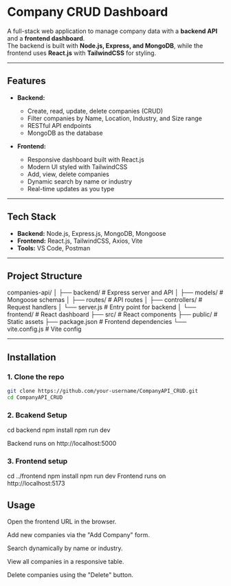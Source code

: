 # Company CRUD Dashboard

A full-stack web application to manage company data with a **backend API** and a **frontend dashboard**.  
The backend is built with **Node.js, Express, and MongoDB**, while the frontend uses **React.js** with **TailwindCSS** for styling.

---

## Features

- **Backend:**
  - Create, read, update, delete companies (CRUD)
  - Filter companies by Name, Location, Industry, and Size range
  - RESTful API endpoints
  - MongoDB as the database

- **Frontend:**
  - Responsive dashboard built with React.js
  - Modern UI styled with TailwindCSS
  - Add, view, delete companies
  - Dynamic search by name or industry
  - Real-time updates as you type

---

## Tech Stack

- **Backend:** Node.js, Express.js, MongoDB, Mongoose  
- **Frontend:** React.js, TailwindCSS, Axios, Vite  
- **Tools:** VS Code, Postman

---

## Project Structure
companies-api/
│
├── backend/ # Express server and API
│ ├── models/ # Mongoose schemas
│ ├── routes/ # API routes
│ ├── controllers/ # Request handlers
│ └── server.js # Entry point for backend
│
└── frontend/ # React dashboard
├── src/ # React components
├── public/ # Static assets
├── package.json # Frontend dependencies
└── vite.config.js # Vite config



---

## Installation

### 1. Clone the repo

```bash
git clone https://github.com/your-username/CompanyAPI_CRUD.git
cd CompanyAPI_CRUD
```
### 2. Bcakend Setup
cd backend
npm install
npm run dev

Backend runs on http://localhost:5000

### 3. Frontend setup
cd ../frontend
npm install
npm run dev
Frontend runs on http://localhost:5173

## Usage

Open the frontend URL in the browser.

Add new companies via the "Add Company" form.

Search dynamically by name or industry.

View all companies in a responsive table.

Delete companies using the "Delete" button.
